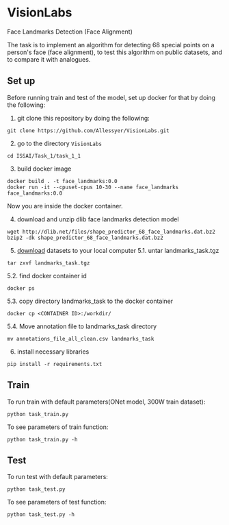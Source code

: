 # VisionLabs
Face Landmarks Detection (Face Alignment)

The task is to implement an algorithm for detecting 68 special points on a person's face (face alignment), to test this algorithm on public datasets, and to compare it with analogues.

## Set up 
Before running train and test of the model, set up docker for that by doing the following:

1. git clone this repository by doing the following:
```
git clone https://github.com/Allessyer/VisionLabs.git
```
2. go to the directory `VisionLabs`
```
cd ISSAI/Task_1/task_1_1
```
3. build docker image
```
docker build . -t face_landmarks:0.0
docker run -it --cpuset-cpus 10-30 --name face_landmarks face_landmarks:0.0
```
Now you are inside the docker container.

4. download and unzip dlib face landmarks detection model
```
wget http://dlib.net/files/shape_predictor_68_face_landmarks.dat.bz2
bzip2 -dk shape_predictor_68_face_landmarks.dat.bz2
```
5. [download](https://drive.google.com/file/d/0B8okgV6zu3CCWlU3b3p4bmJSVUU/view?usp=sharing) datasets to your local computer 
5.1. untar landmarks_task.tgz
```
tar zxvf landmarks_task.tgz
```
5.2. find docker container id
```
docker ps
```
5.3. copy directory landmarks_task to the docker container
```
docker cp <CONTAINER ID>:/workdir/
```
5.4. Move annotation file to landmarks_task directory
```
mv annotations_file_all_clean.csv landmarks_task
```
6. install necessary libraries
```
pip install -r requirements.txt
```

## Train
To run train with default parameters(ONet model, 300W train dataset):
```
python task_train.py 
```
To see parameters of train function:
```
python task_train.py -h
```

## Test
To run test with default parameters:
```
python task_test.py 
```
To see parameters of test function:
```
python task_test.py -h
```

